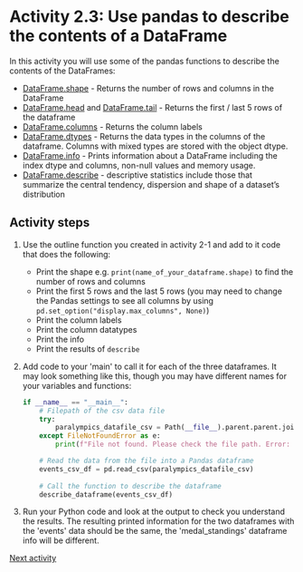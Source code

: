 # Activity 2.3: Use pandas to describe the contents of a DataFrame

In this activity you will use some of the pandas functions to describe the contents of the DataFrames:

- [DataFrame.shape](https://pandas.pydata.org/docs/reference/api/pandas.DataFrame.shape.html) - Returns the number of
  rows and columns in the DataFrame
- [DataFrame.head](https://pandas.pydata.org/docs/reference/api/pandas.DataFrame.head.html)
  and [DataFrame.tail](https://pandas.pydata.org/docs/reference/api/pandas.DataFrame.tail.html) - Returns the first /
  last 5 rows of the dataframe
- [DataFrame.columns](https://pandas.pydata.org/docs/reference/api/pandas.DataFrame.columns.html) - Returns the column
  labels
- [DataFrame.dtypes](https://pandas.pydata.org/docs/reference/api/pandas.DataFrame.dtypes.html) - Returns the data types
  in the columns of the dataframe. Columns with mixed types are stored with the object dtype.
- [DataFrame.info](https://pandas.pydata.org/docs/reference/api/pandas.DataFrame.info.html) - Prints information about a
  DataFrame including the index dtype and columns, non-null values and memory usage.
- [DataFrame.describe](https://pandas.pydata.org/docs/reference/api/pandas.DataFrame.describe.html) - descriptive
  statistics include those that summarize the central tendency, dispersion and shape of a dataset’s distribution

## Activity steps

1. Use the outline function you created in activity 2-1 and add to it code that does the following:
    - Print the shape e.g. `print(name_of_your_dataframe.shape)` to find the number of rows and columns
    - Print the first 5 rows and the last 5 rows (you may need to change the Pandas settings to see all columns by using
      `pd.set_option("display.max_columns", None)`)
    - Print the column labels
    - Print the column datatypes
    - Print the info
    - Print the results of `describe`

2. Add code to your 'main' to call it for each of the three dataframes. It may look something like this, though you may
   have different names for your variables and functions:

    ```python
    if __name__ == "__main__":
        # Filepath of the csv data file
        try:
            paralympics_datafile_csv = Path(__file__).parent.parent.joinpath("data", "paralympics_events_raw.csv")
        except FileNotFoundError as e:
            print(f"File not found. Please check the file path. Error: {e}")
    
        # Read the data from the file into a Pandas dataframe
        events_csv_df = pd.read_csv(paralympics_datafile_csv)
       
        # Call the function to describe the dataframe
        describe_dataframe(events_csv_df)
    ```

3. Run your Python code and look at the output to check you understand the results. The resulting printed information
   for the two dataframes with the 'events' data should be the same, the 'medal_standings' dataframe info will be
   different.

[Next activity](2-04-pandas-datatypes)